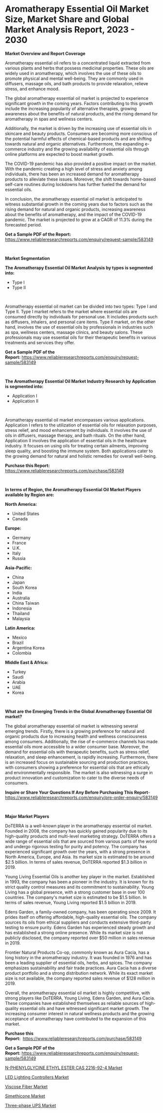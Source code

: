 <p><h1>Aromatherapy Essential Oil Market Size, Market Share and Global Market Analysis Report, 2023 - 2030</h1></p><p><strong>Market Overview and Report Coverage</strong></p>
<p><p>Aromatherapy essential oil refers to a concentrated liquid extracted from various plants and herbs that possess medicinal properties. These oils are widely used in aromatherapy, which involves the use of these oils to promote physical and mental well-being. They are commonly used in diffusers, massage oils, and bath products to provide relaxation, relieve stress, and enhance mood.</p><p>The global aromatherapy essential oil market is projected to experience significant growth in the coming years. Factors contributing to this growth include the increasing popularity of alternative therapies, growing awareness about the benefits of natural products, and the rising demand for aromatherapy in spas and wellness centers.</p><p>Additionally, the market is driven by the increasing use of essential oils in skincare and beauty products. Consumers are becoming more conscious of the potential harmful effects of chemical-based products and are shifting towards natural and organic alternatives. Furthermore, the expanding e-commerce industry and the growing availability of essential oils through online platforms are expected to boost market growth.</p><p>The COVID-19 pandemic has also provided a positive impact on the market. With the pandemic creating a high level of stress and anxiety among individuals, there has been an increased demand for aromatherapy products to alleviate these issues. Moreover, the shift towards home-based self-care routines during lockdowns has further fueled the demand for essential oils.</p><p>In conclusion, the aromatherapy essential oil market is anticipated to witness substantial growth in the coming years due to factors such as the rising demand for natural and organic products, increasing awareness about the benefits of aromatherapy, and the impact of the COVID-19 pandemic. The market is projected to grow at a CAGR of 11.3% during the forecasted period.</p></p>
<p><strong>Get a Sample PDF of the Report:</strong> <a href="https://www.reliableresearchreports.com/enquiry/request-sample/583149">https://www.reliableresearchreports.com/enquiry/request-sample/583149</a></p>
<p>&nbsp;</p>
<p><strong>Market Segmentation</strong></p>
<p><strong>The Aromatherapy Essential Oil Market Analysis by types is segmented into:</strong></p>
<p><ul><li>Type I</li><li>Type II</li></ul></p>
<p>&nbsp;</p>
<p><p>Aromatherapy essential oil market can be divided into two types: Type I and Type II. Type I market refers to the market where essential oils are consumed directly by individuals for personal use. It includes products such as diffusers, inhalers, and personal care items. Type II market, on the other hand, involves the use of essential oils by professionals in industries such as spa, wellness centers, massage clinics, and beauty salons. These professionals may use essential oils for their therapeutic benefits in various treatments and services they offer.</p></p>
<p><strong>Get a Sample PDF of the Report:</strong>&nbsp;<a href="https://www.reliableresearchreports.com/enquiry/request-sample/583149">https://www.reliableresearchreports.com/enquiry/request-sample/583149</a></p>
<p>&nbsp;</p>
<p><strong>The Aromatherapy Essential Oil Market Industry Research by Application is segmented into:</strong></p>
<p><ul><li>Application I</li><li>Application II</li></ul></p>
<p>&nbsp;</p>
<p><p>Aromatherapy essential oil market encompasses various applications. Application I refers to the utilization of essential oils for relaxation purposes, stress relief, and mood enhancement by individuals. It involves the use of oils in diffusers, massage therapy, and bath rituals. On the other hand, Application II involves the application of essential oils in the healthcare industry. It focuses on using oils for treating certain ailments, improving sleep quality, and boosting the immune system. Both applications cater to the growing demand for natural and holistic remedies for overall well-being.</p></p>
<p><strong>Purchase this Report:</strong>&nbsp; <a href="https://www.reliableresearchreports.com/purchase/583149">https://www.reliableresearchreports.com/purchase/583149</a></p>
<p>&nbsp;</p>
<p><strong>In terms of Region, the Aromatherapy Essential Oil Market Players available by Region are:</strong></p>
<p>
    <p> <strong> North America: </strong>
        <ul>
            <li>United States</li>
            <li>Canada</li>
        </ul>
        </p> 
    <p> <strong> Europe: </strong>
        <ul>
            <li>Germany</li>
            <li>France</li>
            <li>U.K.</li>
            <li>Italy</li>
            <li>Russia</li>
        </ul>
        </p> 
    <p> <strong> Asia-Pacific: </strong>
        <ul>
            <li>China</li>
            <li>Japan</li>
            <li>South Korea</li>
            <li>India</li>
            <li>Australia</li>
            <li>China Taiwan</li>
            <li>Indonesia</li>
            <li>Thailand</li>
            <li>Malaysia</li>
        </ul>
        </p> 
    <p> <strong> Latin America: </strong>
        <ul>
            <li>Mexico</li>
            <li>Brazil</li>
            <li>Argentina Korea</li>
            <li>Colombia</li>
        </ul>
        </p> 
    <p> <strong> Middle East & Africa: </strong>
        <ul>
            <li>Turkey</li>
            <li>Saudi</li>
            <li>Arabia</li>
            <li>UAE</li>
            <li>Korea</li>
        </ul>
    </p>
    </p>
<p>&nbsp;</p>
<p><strong>What are the Emerging Trends in the Global Aromatherapy Essential Oil market?</strong></p>
<p><p>The global aromatherapy essential oil market is witnessing several emerging trends. Firstly, there is a growing preference for natural and organic products due to increasing health and wellness consciousness among consumers. Additionally, the rise of e-commerce channels has made essential oils more accessible to a wider consumer base. Moreover, the demand for essential oils with therapeutic benefits, such as stress relief, relaxation, and sleep enhancement, is rapidly increasing. Furthermore, there is an increased focus on sustainable sourcing and production practices, with consumers showing a preference for essential oils that are ethically and environmentally responsible. The market is also witnessing a surge in product innovation and customization to cater to the diverse needs of consumers.</p></p>
<p><strong>Inquire or Share Your Questions If Any Before Purchasing This Report</strong>- <a href="https://www.reliableresearchreports.com/enquiry/pre-order-enquiry/583149">https://www.reliableresearchreports.com/enquiry/pre-order-enquiry/583149</a></p>
<p>&nbsp;</p>
<p><strong>Major Market Players</strong></p>
<p><p>DoTERRA is a well-known player in the aromatherapy essential oil market. Founded in 2008, the company has quickly gained popularity due to its high-quality products and multi-level marketing strategy. DoTERRA offers a wide range of essential oils that are sourced from various parts of the world and undergo rigorous testing for purity and potency. The company has experienced significant growth over the years, with a strong presence in North America, Europe, and Asia. Its market size is estimated to be around $2.5 billion. In terms of sales revenue, DoTERRA reported $1.3 billion in 2019.</p><p>Young Living Essential Oils is another key player in the market. Established in 1993, the company has been a pioneer in the industry. It is known for its strict quality control measures and its commitment to sustainability. Young Living has a global presence, with a strong customer base in over 100 countries. The company's market size is estimated to be $1.5 billion. In terms of sales revenue, Young Living reported $1.5 billion in 2019.</p><p>Edens Garden, a family-owned company, has been operating since 2009. It prides itself on offering affordable, high-quality essential oils. The company sources its oils from ethical suppliers and conducts extensive third-party testing to ensure purity. Edens Garden has experienced steady growth and has established a strong online presence. While its market size is not publicly disclosed, the company reported over $50 million in sales revenue in 2019.</p><p>Frontier Natural Products Co-op, commonly known as Aura Cacia, has a long history in the aromatherapy industry. It was founded in 1976 and has been a leading supplier of essential oils, herbs, and spices. The company emphasizes sustainability and fair trade practices. Aura Cacia has a diverse product portfolio and a strong distribution network. While its exact market size is not available, the company reported sales revenue of $128 million in 2019.</p><p>Overall, the aromatherapy essential oil market is highly competitive, with strong players like DoTERRA, Young Living, Edens Garden, and Aura Cacia. These companies have established themselves as reliable sources of high-quality essential oils and have witnessed significant market growth. The increasing consumer interest in natural wellness products and the growing acceptance of aromatherapy have contributed to the expansion of this market.</p></p>
<p><strong>Purchase this Report:</strong>&nbsp;&nbsp;<a href="https://www.reliableresearchreports.com/purchase/583149">https://www.reliableresearchreports.com/purchase/583149</a></p>
<p></p>
<p><strong>Get a Sample PDF of the Report:</strong>&nbsp;<a href="https://www.reliableresearchreports.com/enquiry/request-sample/583149">https://www.reliableresearchreports.com/enquiry/request-sample/583149</a></p>
<p><p><a href="https://github.com/aliciawhite5576/Market-Research-Report-List-1/blob/main/n-phenylglycine-ethyl-ester-cas-2216-92-4-market.md">N-PHENYLGLYCINE ETHYL ESTER CAS 2216-92-4 Market</a></p><p><a href="https://medium.com/@lupeosinski/led-lighting-controllers-market-size-growth-forecast-2023-2030-aa3293843da9">LED Lighting Controllers Market</a></p><p><a href="https://medium.com/@majorwalker1947/viscose-fiber-market-size-growth-forecast-2023-2030-73d63ac26583">Viscose Fiber Market</a></p><p><a href="https://www.linkedin.com/pulse/simethicone-market-size-2023-2030-global-industrial-analysis/">Simethicone Market</a></p><p><a href="https://www.linkedin.com/pulse/three-phase-ups-market-research-report-provides-thorough/">Three-phase UPS Market</a></p></p>